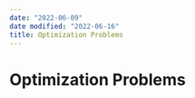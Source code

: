 ```yaml
---
date: "2022-06-09"
date modified: "2022-06-16"
title: Optimization Problems
---
```


# Optimization Problems
